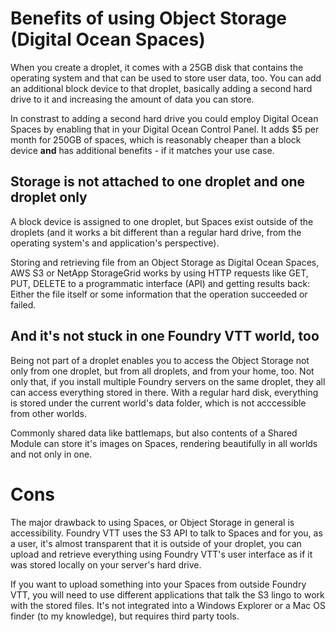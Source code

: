 # Benefits of using Object Storage (Digital Ocean Spaces)

When you create a droplet, it comes with a 25GB disk that contains the operating system and that can be used to store user data, too. You can add an additional block device to that droplet, basically adding a second hard drive to it and increasing the amount of data you can store.

In constrast to adding a second hard drive you could employ Digital Ocean Spaces by enabling that in your Digital Ocean Control Panel. It adds $5 per month for 250GB of spaces, which is reasonably cheaper than a block device **and** has additional benefits - if it matches your use case.

## Storage is not attached to one droplet and one droplet only

A block device is assigned to one droplet, but Spaces exist outside of the droplets (and it works a bit different than a regular hard drive, from the operating system's and application's perspective).

Storing and retrieving file from an Object Storage as Digital Ocean Spaces, AWS S3 or NetApp StorageGrid works by using HTTP requests like GET, PUT, DELETE to a programmatic interface (API) and getting results back: Either the file itself or some information that the operation succeeded or failed.

## And it's not stuck in one Foundry VTT world, too

Being not part of a droplet enables you to access the Object Storage not only from one droplet, but from all droplets, and from your home, too. Not only that, if you install multiple Foundry servers on the same droplet, they all can access everything stored in there. With a regular hard disk, everything is stored under the current world's data folder, which is not acccessible from other worlds.

Commonly shared data like battlemaps, but also contents of a Shared Module can store it's images on Spaces, rendering beautifully in all worlds and not only in one.

# Cons

The major drawback to using Spaces, or Object Storage in general is accessibility. Foundry VTT uses the S3 API to talk to Spaces and for you, as a user, it's almost transparent that it is outside of your droplet, you can upload and retrieve everything using Foundry VTT's user interface as if it was stored locally on your server's hard drive.

If you want to upload something into your Spaces from outside Foundry VTT, you will need to use different applications that talk the S3 lingo to work with the stored files. It's not integrated into a Windows Explorer or a Mac OS finder (to my knowledge), but requires third party tools.
